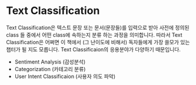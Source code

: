 # Text Classification

Text Classification은 텍스트 문장 또는 문서(문장들)를 입력으로 받아 사전에 정의된 class 들 중에서 어떤 class에 속하는지 분류 하는 과정을 의미합니다. 따라서 Text Classification은 어쩌면 이 책에서 (그 난이도에 비해서) 독자들에게 가장 쓸모가 있는 챕터가 될 지도 모릅니다. Text Classificaion의 응용분야가 다양하기 때문입니다.

- Sentiment Analysis (감성분석)
- Categorization (카테고리 분류)
- User Intent Classificaion (사용자 의도 파악)